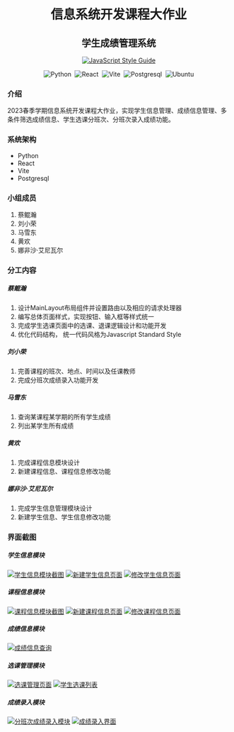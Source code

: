 <h1 align="center">信息系统开发课程大作业</h1>
<h2 align="center">学生成绩管理系统</h2>


<p align="center"><a href="https://github.com/standard/standard"><img src="https://cdn.jsdelivr.net/gh/standard/standard@master/badge.svg" alt="JavaScript Style Guide"></a></p><p align="center"><img src="https://img.shields.io/badge/Python-3.10.6-blue?logo=python&logoColor=eee" alt="Python">&nbsp;&nbsp;<img src="https://img.shields.io/badge/React-18.2.0-yellow?logo=react&logoColor=eee" alt="React">&nbsp;&nbsp;<img src="https://img.shields.io/badge/Vite-4.3.2-red?logo=vite&logoColor=eee" alt="Vite">&nbsp;&nbsp;<img src="https://img.shields.io/badge/Postgresql-14.8-blue?logo=postgresql&logoColor=eee" alt="Postgresql">&nbsp;&nbsp;<img src="https://img.shields.io/badge/Ubuntu-22.04-blue?logo=ubuntu&logoColor=eee" alt="Ubuntu"></p>

### 介绍
2023春季学期信息系统开发课程大作业，实现学生信息管理、成绩信息管理、多条件筛选成绩信息、学生选课分班次、分班次录入成绩功能。

### 系统架构
- Python
- React
- Vite
- Postgresql


### 小组成员

1.  蔡鲲瀚
2.  刘小荣
3.  马雪东
4.  黄欢
5.  娜非沙·艾尼瓦尔

### 分工内容
##### 蔡鲲瀚
1. 设计MainLayout布局组件并设置路由以及相应的请求处理器
2. 编写总体页面样式，实现按钮、输入框等样式统一
3. 完成学生选课页面中的选课、退课逻辑设计和功能开发
4. 优化代码结构， 统一代码风格为Javascript Standard Style
##### 刘小荣
1. 完善课程的班次、地点、时间以及任课教师
2. 完成分班次成绩录入功能开发

##### 马雪东
1. 查询某课程某学期的所有学生成绩
2. 列出某学生所有成绩

##### 黄欢
1. 完成课程信息模块设计
2. 新建课程信息、课程信息修改功能

##### 娜非沙·艾尼瓦尔
1. 完成学生信息管理模块设计
2. 新建学生信息、学生信息修改功能


### 界面截图

##### 学生信息模块
[![学生信息模块截图](https://s1.ax1x.com/2023/06/24/pCtvjd1.png)](https://imgse.com/i/pCtvjd1)
[![新建学生信息页面](https://s1.ax1x.com/2023/06/24/pCtvbM4.png)](https://imgse.com/i/pCtvbM4)
[![修改学生信息页面](https://s1.ax1x.com/2023/06/24/pCtvLL9.png)](https://imgse.com/i/pCtvLL9)

##### 课程信息模块
[![课程信息模块截图](https://s1.ax1x.com/2023/06/24/pCtvIiV.png)](https://imgse.com/i/pCtvIiV)
[![新建课程信息页面](https://s1.ax1x.com/2023/06/24/pCtv7zF.png)](https://imgse.com/i/pCtv7zF)
[![修改课程信息页面](https://s1.ax1x.com/2023/06/24/pCtvqsJ.png)](https://imgse.com/i/pCtvqsJ)

##### 成绩信息模块
[![成绩信息查询](https://s1.ax1x.com/2023/06/24/pCtvTRU.png)](https://imgse.com/i/pCtvTRU)

##### 选课管理模块
[![选课管理页面](https://s1.ax1x.com/2023/06/24/pCtvXZR.png)](https://imgse.com/i/pCtvXZR)
[![学生选课列表](https://s1.ax1x.com/2023/06/24/pCtvoGT.png)](https://imgse.com/i/pCtvoGT)

##### 成绩录入模块
[![分班次成绩录入模块](https://s1.ax1x.com/2023/06/24/pCtv4I0.png)](https://imgse.com/i/pCtv4I0)
[![成绩录入界面](https://s1.ax1x.com/2023/06/24/pCtvhaq.png)](https://imgse.com/i/pCtvhaq)



